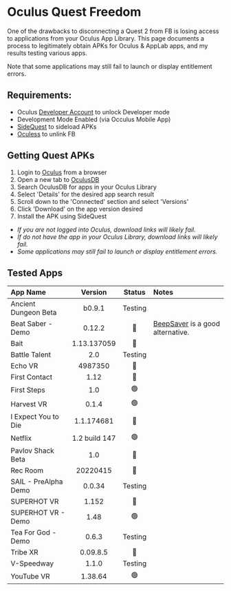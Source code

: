 # Oculus Quest Freedom
One of the drawbacks to disconnecting a Quest 2 from FB is losing access to applications from your Oculus App Library. 
This page documents a process to legitimately obtain APKs for Oculus & AppLab apps, and my results testing various apps.

Note that some applications may still fail to launch or display entitlement errors.

## Requirements: 
* Oculus [Developer Account](https://developer.oculus.com) to unlock Developer mode
* Development Mode Enabled (via Occulus Mobile App)
* [SideQuest](https://sidequestvr.com) to sideload APKs
* [Oculess](https://github.com/basti564/Oculess) to unlink FB 

## Getting Quest APKs
1. Login to [Oculus](https://secure.oculus.com/) from a browser 
2. Open a new tab to [OculusDB](https://oculusdb.rui2015.me) 
3. Search OculusDB for apps in your Oculus Library
4. Select 'Details' for the desired app search result
5. Scroll down to the 'Connected' section and select 'Versions'
6. Click 'Download' on the app version desired
7. Install the APK using SideQuest

* _If you are not logged into Oculus, download links will likely fail._
* _If do not have the app in your Oculus Library, download links will likely fail._
* _Some applications may still fail to launch or display entitlement errors._


## Tested Apps

App Name | Version | Status | Notes
:---|:---:|:---:|:---
Ancient Dungeon Beta | b0.9.1 | Testing
Beat Saber - Demo | 0.12.2 | :red_circle: | [BeepSaver](https://github.com/NeoSpark314/BeepSaber) is a good alternative.
Bait | 1.13.137059 | :red_circle:
Battle Talent | 2.0 | Testing
Echo VR | 4987350 | :red_circle:
First Contact | 1.12 | :red_circle:
First Steps | 1.0 | :green_circle:
Harvest VR | 0.1.4 | :green_circle:
I Expect You to Die | 1.1.174681 | :red_circle:
Netflix | 1.2 build 147 | :green_circle:
Pavlov Shack Beta | 1.0 | :red_circle:
Rec Room | 20220415 | :red_circle:
SAIL - PreAlpha Demo | 0.0.34 | Testing
SUPERHOT VR | 1.152 | :red_circle:
SUPERHOT VR - Demo | 1.48 | :green_circle:
Tea For God - Demo | 0.6.3 | Testing
Tribe XR | 0.09.8.5 | :red_circle:
V-Speedway | 1.1.0 | Testing
YouTube VR | 1.38.64 | :green_circle:



<!---
emil-muzz/emil-muzz is a ✨ special ✨ repository because its `README.md` (this file) appears on your GitHub profile.
You can click the Preview link to take a look at your changes.
--->
